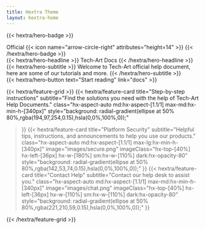 ```yaml
---
title: Hextra Theme
layout: hextra-home
---
```


{{< hextra/hero-badge >}}
  <div class="hx-w-2 hx-h-2 hx-rounded-full hx-bg-primary-400"></div>
  <span>Official</span>
  {{< icon name="arrow-circle-right" attributes="height=14" >}}
{{< /hextra/hero-badge >}}

<div class="hx-mt-6 hx-mb-6">
{{< hextra/hero-headline >}}
  Tech-Art Docs
{{< /hextra/hero-headline >}}
</div>

<div class="hx-mb-12">
{{< hextra/hero-subtitle >}}
  Welcome to Tech-Art official help document,&nbsp;<br class="sm:hx-block hx-hidden" /> here are some of our tutorials and more.
{{< /hextra/hero-subtitle >}}
</div>

<div class="hx-mb-6">
{{< hextra/hero-button text="Start reading" link="docs" >}}
</div>

<div class="hx-mt-6"></div>

{{< hextra/feature-grid >}}
  {{< hextra/feature-card
    title="Step-by-step instructions"
    subtitle="Find the solutions you need with the help of Tech-Art Help Documents."
    class="hx-aspect-auto md:hx-aspect-[1.1/1] max-md:hx-min-h-[340px]"
    style="background: radial-gradient(ellipse at 50% 80%,rgba(194,97,254,0.15),hsla(0,0%,100%,0));"
  >}}
  {{< hextra/feature-card
    title="Platform Security"
    subtitle="Helpful tips, instructions, and announcements to help you use our products."
    class="hx-aspect-auto md:hx-aspect-[1.1/1] max-lg:hx-min-h-[340px]"
    image="images/secure.png"
    imageClass="hx-top-[40%] hx-left-[36px] hx-w-[180%] sm:hx-w-[110%] dark:hx-opacity-80"
    style="background: radial-gradient(ellipse at 50% 80%,rgba(142,53,74,0.15),hsla(0,0%,100%,0));"
  >}}
  {{< hextra/feature-card
    title="Contact Help"
    subtitle="Contact our help desk to assist you."
    class="hx-aspect-auto md:hx-aspect-[1.1/1] max-md:hx-min-h-[340px]"
    image="images/chat.png"
    imageClass="hx-top-[40%] hx-left-[36px] hx-w-[110%] sm:hx-w-[110%] dark:hx-opacity-80"
    style="background: radial-gradient(ellipse at 50% 80%,rgba(221,210,59,0.15),hsla(0,0%,100%,0));"
  >}}

{{< /hextra/feature-grid >}}

